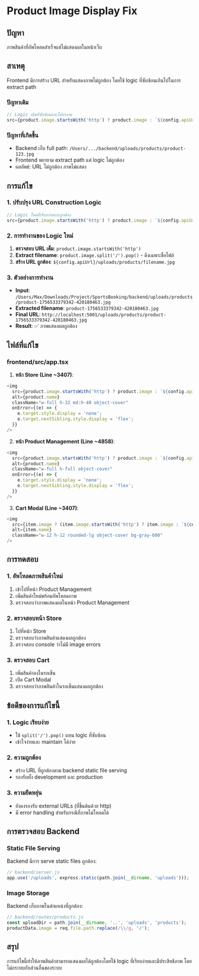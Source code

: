 # Product Image Display Fix

## ปัญหา
ภาพสินค้าที่อัพโหลดสำเร็จแต่ไม่แสดงผลในหน้าเว็บ

## สาเหตุ
Frontend มีการสร้าง URL สำหรับแสดงภาพไม่ถูกต้อง โดยใช้ logic ที่ซับซ้อนเกินไปในการ extract path

### ปัญหาเดิม
```typescript
// Logic เดิมที่ซับซ้อนและไม่ทำงาน
src={product.image.startsWith('http') ? product.image : `${config.apiUrl}${product.image.includes('uploads') ? product.image.substring(product.image.indexOf('uploads')) : product.image}`}
```

### ปัญหาที่เกิดขึ้น
- Backend เก็บ full path: `/Users/.../backend/uploads/products/product-123.jpg`
- Frontend พยายาม extract path แต่ logic ไม่ถูกต้อง
- ผลลัพธ์: URL ไม่ถูกต้อง ภาพไม่แสดง

## การแก้ไข

### 1. ปรับปรุง URL Construction Logic
```typescript
// Logic ใหม่ที่เรียบง่ายและถูกต้อง
src={product.image.startsWith('http') ? product.image : `${config.apiUrl}/uploads/products/${product.image.split('/').pop()}`}
```

### 2. การทำงานของ Logic ใหม่
1. **ตรวจสอบ URL เต็ม**: `product.image.startsWith('http')`
2. **Extract filename**: `product.image.split('/').pop()` - ดึงเฉพาะชื่อไฟล์
3. **สร้าง URL ถูกต้อง**: `${config.apiUrl}/uploads/products/filename.jpg`

### 3. ตัวอย่างการทำงาน
- **Input**: `/Users/Max/Downloads/Project/SportsBooking/backend/uploads/products/product-1756533379342-420180463.jpg`
- **Extracted filename**: `product-1756533379342-420180463.jpg`
- **Final URL**: `http://localhost:5001/uploads/products/product-1756533379342-420180463.jpg`
- **Result**: ✅ ภาพแสดงผลถูกต้อง

## ไฟล์ที่แก้ไข

### frontend/src/app.tsx
1. **หน้า Store (Line ~3407)**:
```typescript
<img 
  src={product.image.startsWith('http') ? product.image : `${config.apiUrl}/uploads/products/${product.image.split('/').pop()}`} 
  alt={product.name}
  className="w-full h-32 md:h-40 object-cover"
  onError={(e) => {
    e.target.style.display = 'none';
    e.target.nextSibling.style.display = 'flex';
  }}
/>
```

2. **หน้า Product Management (Line ~4858)**:
```typescript
<img 
  src={product.image.startsWith('http') ? product.image : `${config.apiUrl}/uploads/products/${product.image.split('/').pop()}`} 
  alt={product.name}
  className="w-full h-full object-cover"
  onError={(e) => {
    e.target.style.display = 'none';
    e.target.nextSibling.style.display = 'flex';
  }}
/>
```

3. **Cart Modal (Line ~3407)**:
```typescript
<img 
  src={item.image ? (item.image.startsWith('http') ? item.image : `${config.apiUrl}/uploads/products/${item.image.split('/').pop()}`) : ''} 
  alt={item.name}
  className="w-12 h-12 rounded-lg object-cover bg-gray-600"
/>
```

## การทดสอบ

### 1. อัพโหลดภาพสินค้าใหม่
1. เข้าไปที่หน้า Product Management
2. เพิ่มสินค้าใหม่พร้อมอัพโหลดภาพ
3. ตรวจสอบว่าภาพแสดงผลในหน้า Product Management

### 2. ตรวจสอบหน้า Store
1. ไปที่หน้า Store
2. ตรวจสอบว่าภาพสินค้าแสดงผลถูกต้อง
3. ตรวจสอบ console ว่าไม่มี image errors

### 3. ตรวจสอบ Cart
1. เพิ่มสินค้าลงในรถเข็น
2. เปิด Cart Modal
3. ตรวจสอบว่าภาพสินค้าในรถเข็นแสดงผลถูกต้อง

## ข้อดีของการแก้ไขนี้

### 1. Logic เรียบง่าย
- ใช้ `split('/').pop()` แทน logic ที่ซับซ้อน
- เข้าใจง่ายและ maintain ได้ง่าย

### 2. ความถูกต้อง
- สร้าง URL ที่ถูกต้องตาม backend static file serving
- รองรับทั้ง development และ production

### 3. ความยืดหยุ่น
- ยังคงรองรับ external URLs (ที่ขึ้นต้นด้วย http)
- มี error handling สำหรับกรณีที่ภาพไม่โหลดได้

## การตรวจสอบ Backend

### Static File Serving
Backend มีการ serve static files ถูกต้อง:
```javascript
// backend/server.js
app.use('/uploads', express.static(path.join(__dirname, 'uploads')));
```

### Image Storage
Backend เก็บภาพในตำแหน่งที่ถูกต้อง:
```javascript
// backend/routes/products.js
const uploadDir = path.join(__dirname, '..', 'uploads', 'products');
productData.image = req.file.path.replace(/\\/g, '/');
```

## สรุป
การแก้ไขนี้ทำให้ภาพสินค้าสามารถแสดงผลได้ถูกต้องโดยใช้ logic ที่เรียบง่ายและมีประสิทธิภาพ โดยไม่กระทบกับส่วนอื่นของระบบ
